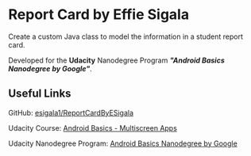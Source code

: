 Report Card by Effie Sigala
===================================

Create a custom Java class to model the information in a student report card.

Developed for the **Udacity** Nanodegree Program **_"Android Basics Nanodegree by Google"_**.


Useful Links
--------------

GitHub: [esigala1/ReportCardByESigala](https://github.com/esigala1/ReportCardByESigala)

Udacity Course: [Android Basics - Multiscreen Apps](https://www.udacity.com/course/android-basics-multiscreen-apps--ud839)

Udacity Nanodegree Program: [Android Basics Nanodegree by Google](https://www.udacity.com/course/android-basics-nanodegree-by-google--nd803)

